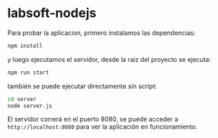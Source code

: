 # labsoft-nodejs

Para probar la aplicacion, primero instalamos las dependencias:

```bash
npm install
```

y luego ejecutamos el servidor, desde la raíz del proyecto se ejecuta:

```bash
npm run start
```

también se puede ejecutar directamente sin script:

```bash
cd server
node server.js
```

El servidor correrá en el puerto 8080, se puede acceder a `http://localhost:8080` para ver la aplicación en funcionamiento.
